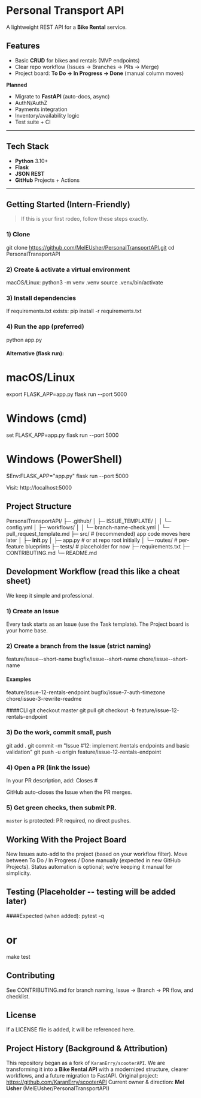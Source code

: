 # Personal Transport API 

A lightweight REST API for a **Bike Rental** service.


## Features
- Basic **CRUD** for bikes and rentals (MVP endpoints)
- Clear repo workflow (Issues → Branches → PRs → Merge)
- Project board: **To Do → In Progress → Done** (manual column moves)

**Planned**
- Migrate to **FastAPI** (auto-docs, async)
- AuthN/AuthZ
- Payments integration
- Inventory/availability logic
- Test suite + CI

---

## Tech Stack
- **Python** 3.10+
- **Flask** 
- **JSON REST**
- **GitHub** Projects + Actions

---

## Getting Started (Intern-Friendly)

> If this is your first rodeo, follow these steps exactly. 

### 1) Clone
git clone https://github.com/MelEUsher/PersonalTransportAPI.git
cd PersonalTransportAPI

### 2) Create & activate a virtual environment
macOS/Linux:
python3 -m venv .venv
source .venv/bin/activate

### 3) Install dependencies
If requirements.txt exists:
pip install -r requirements.txt

### 4) Run the app (preferred)
python app.py

#### Alternative (flask run):
# macOS/Linux
export FLASK_APP=app.py
flask run --port 5000

# Windows (cmd)
set FLASK_APP=app.py
flask run --port 5000

# Windows (PowerShell)
$Env:FLASK_APP="app.py"
flask run --port 5000

Visit: http://localhost:5000

## Project Structure
PersonalTransportAPI/
├─ .github/
│  ├─ ISSUE_TEMPLATE/
│  │  └─ config.yml
│  ├─ workflows/
│  │  └─ branch-name-check.yml
│  └─ pull_request_template.md
├─ src/                    # (recommended) app code moves here later
│  ├─ __init__.py
│  ├─ app.py               # or at repo root initially
│  └─ routes/              # per-feature blueprints
├─ tests/                  # placeholder for now
├─ requirements.txt
├─ CONTRIBUTING.md
└─ README.md

## Development Workflow (read this like a cheat sheet)
We keep it simple and professional.

### 1) Create an Issue
Every task starts as an Issue (use the Task template).
The Project board is your home base.
### 2) Create a branch from the Issue (strict naming)
feature/issue-<number>-short-name
bugfix/issue-<number>-short-name
chore/issue-<number>-short-name

#### Examples
feature/issue-12-rentals-endpoint
bugfix/issue-7-auth-timezone
chore/issue-3-rewrite-readme

####CLI
git checkout master
git pull
git checkout -b feature/issue-12-rentals-endpoint

### 3) Do the work, commit small, push
git add .
git commit -m "Issue #12: implement /rentals endpoints and basic validation"
git push -u origin feature/issue-12-rentals-endpoint

### 4) Open a PR (link the Issue)
In your PR description, add:
Closes #<issue-number>

GitHub auto-closes the Issue when the PR merges.

### 5) Get green checks, then submit PR.
`master` is protected: PR required, no direct pushes.

## Working With the Project Board
New Issues auto-add to the project (based on your workflow filter).
Move between To Do / In Progress / Done manually (expected in new GitHub Projects).
Status automation is optional; we’re keeping it manual for simplicity.

## Testing (Placeholder -- testing will be added later)
####Expected (when added):
pytest -q
# or
make test

## Contributing
See CONTRIBUTING.md for branch naming, Issue → Branch → PR flow, and checklist.

## License
If a LICENSE file is added, it will be referenced here.

## Project History (Background & Attribution)
This repository began as a fork of `KaranErry/scooterAPI`.
We are transforming it into a **Bike Rental API** with a modernized structure, clearer workflows, and a future migration to FastAPI.
Original project: https://github.com/KaranErry/scooterAPI
Current owner & direction: **Mel Usher** (MelEUsher/PersonalTransportAPI)

